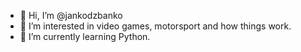 - 👋 Hi, I’m @jankodzbanko
- 👀 I’m interested in video games, motorsport and how things work.
- 🌱 I’m currently learning Python.

<!---
jankodzbanko/jankodzbanko is a ✨ special ✨ repository because its `README.md` (this file) appears on your GitHub profile.
You can click the Preview link to take a look at your changes.
--->
